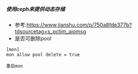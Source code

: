 ##### 使用ceph来提供动态存储

* 参考:https://www.jianshu.com/p/750a8fde377b?tdsourcetag=s_pctim_aiomsg
* 是否可删除pool
```
[mon] 
mon allow pool delete = true

重启mon
```